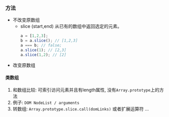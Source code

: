 



### 方法

* 不改变原数组
  * slice (start,end) 从已有的数组中返回选定的元素。
    ``` javascript
    a = [1,2,3];
    b = a.slice(); // [1,2,3]
    a === b; // false;
    a.slice(1); // [2,3]
    a.slice(1,2); // [2]
    ```
* 改变原数组
  




#### 类数组
1. 和数组比较: 可索引访问元素并且有length属性, 没有```Array.prototype```上的方法
2. 例子: ```DOM NodeList / arguments```
3. 转数组: ```Array.prototype.slice.call(domLinks)``` 或者扩展运算符 ...
